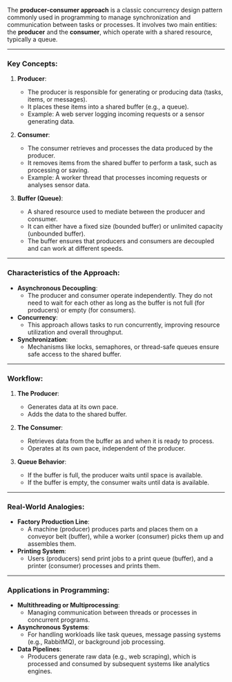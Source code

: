 The **producer-consumer approach** is a classic concurrency design pattern commonly used in programming to manage synchronization and communication between tasks or processes. It involves two main entities: the **producer** and the **consumer**, which operate with a shared resource, typically a queue.

---

### Key Concepts:
1. **Producer**:
   - The producer is responsible for generating or producing data (tasks, items, or messages).
   - It places these items into a shared buffer (e.g., a queue).
   - Example: A web server logging incoming requests or a sensor generating data.

2. **Consumer**:
   - The consumer retrieves and processes the data produced by the producer.
   - It removes items from the shared buffer to perform a task, such as processing or saving.
   - Example: A worker thread that processes incoming requests or analyses sensor data.

3. **Buffer (Queue)**:
   - A shared resource used to mediate between the producer and consumer.
   - It can either have a fixed size (bounded buffer) or unlimited capacity (unbounded buffer).
   - The buffer ensures that producers and consumers are decoupled and can work at different speeds.

---

### Characteristics of the Approach:
- **Asynchronous Decoupling**: 
   - The producer and consumer operate independently. They do not need to wait for each other as long as the buffer is not full (for producers) or empty (for consumers).
- **Concurrency**:
   - This approach allows tasks to run concurrently, improving resource utilization and overall throughput.
- **Synchronization**:
   - Mechanisms like locks, semaphores, or thread-safe queues ensure safe access to the shared buffer.

---

### Workflow:
1. **The Producer**:
   - Generates data at its own pace.
   - Adds the data to the shared buffer.

2. **The Consumer**:
   - Retrieves data from the buffer as and when it is ready to process.
   - Operates at its own pace, independent of the producer.

3. **Queue Behavior**:
   - If the buffer is full, the producer waits until space is available.
   - If the buffer is empty, the consumer waits until data is available.

---

### Real-World Analogies:
- **Factory Production Line**:
   - A machine (producer) produces parts and places them on a conveyor belt (buffer), while a worker (consumer) picks them up and assembles them.
- **Printing System**:
   - Users (producers) send print jobs to a print queue (buffer), and a printer (consumer) processes and prints them.

---

### Applications in Programming:
- **Multithreading or Multiprocessing**:
   - Managing communication between threads or processes in concurrent programs.
- **Asynchronous Systems**:
   - For handling workloads like task queues, message passing systems (e.g., RabbitMQ), or background job processing.
- **Data Pipelines**:
   - Producers generate raw data (e.g., web scraping), which is processed and consumed by subsequent systems like analytics engines.
